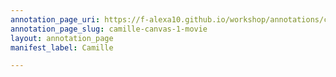 ```yaml
---
annotation_page_uri: https://f-alexa10.github.io/workshop/annotations/camille-canvas-1-movie.json
annotation_page_slug: camille-canvas-1-movie
layout: annotation_page
manifest_label: Camille

---
```

